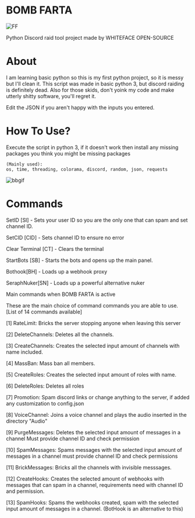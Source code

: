 
# BOMB FARTA

![FF](https://github.com/BLOOD-FIST/BOMB-FARTA/assets/136256919/465fab90-b2a1-4689-992c-7825e99b375c)

Python Discord raid tool project made by WHITEFACE
OPEN-SOURCE


# About

I am learning basic python so this is my first python project, so it is messy but I'll clean it.
This script was made in basic python 3, but discord raiding is definitely dead. 
Also for those skids, don't yoink my code and make utterly shitty software, you'll regret it.

Edit the JSON if you aren't happy with the inputs you entered.

# How To Use?

Execute the script in python 3,
if it doesn't work then install any missing packages you think you might be missing packages

    (Mainly used):    
    os, time, threading, colorama, discord, random, json, requests

![bbgif](https://github.com/BLOOD-FIST/BOMB-FARTA/assets/136256919/85f87073-f202-4fbe-b89a-65c31e33ecbb)
# Commands

SetID [SI] - Sets your user ID so you are the only one that can spam and set channel ID. 

SetCID [CID] - Sets channel ID to ensure no error

Clear Terminal [CT] - Clears the terminal

StartBots [SB] - Starts the bots and opens up the main panel.

Bothook[BH] - Loads up a webhook proxy

SeraphNuker[SN] - Loads up a powerful alternative nuker

Main commands when BOMB FARTA is active

            
These are the main choice of command commands you are able to use. [List of 14 commands available]

[1] RateLimit: Bricks the server stopping anyone when leaving this server

[2] DeleteChannels: Deletes all the channels.

[3] CreateChannels: Creates the selected input amount of channels with name included.


[4] MassBan: Mass ban all members.

[5] CreateRoles: Creates the selected input amount of roles with name.

[6] DeleteRoles: Deletes all roles

[7] Promotion: Spam discord links or change anything to the server,
if added any customization to config.json

[8] VoiceChannel: Joins a voice channel and plays the audio inserted in the
directory "Audio"

[9] PurgeMessages: Deletes the selected input amount of messages in a channel
Must provide channel ID and check permission

[10] SpamMessages: Spams messages with the selected input amount of messages
in a channel must provide channel ID and check permissions

[11] BrickMessages: Bricks all the channels with invisible messsages.

[12] CreateHooks: Creates the selected amount of webhooks with messages
that can spam in a channel, requirements need with
channel ID and permission.

[13] SpamHooks:   Spams the webhooks created, spam with the selected input
amount of messages in a channel. (BotHook is an alternative to this)
